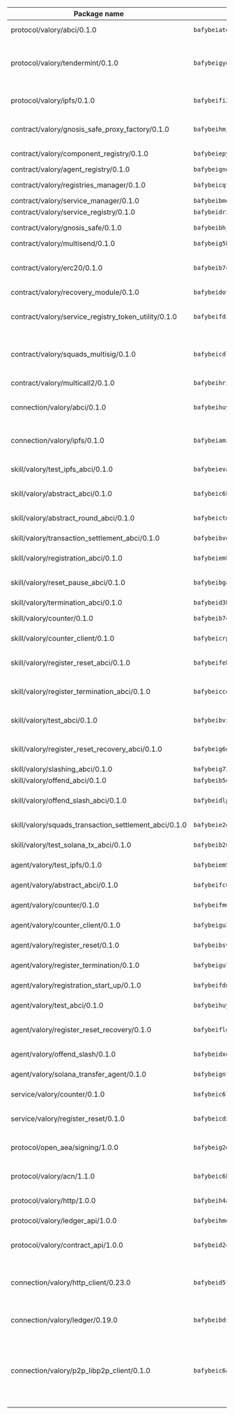 | Package name                                                  | Package hash                                                  | Description                                                                                                                |
| ------------------------------------------------------------- | ------------------------------------------------------------- | -------------------------------------------------------------------------------------------------------------------------- |
| protocol/valory/abci/0.1.0                                    | `bafybeiatodhboj6a3p35x4f4b342lzk6ckxpud23awnqbxwjeon3k5y36u` | A protocol for ABCI requests and responses.                                                                                |
| protocol/valory/tendermint/0.1.0                              | `bafybeigydrbfrlmr4f7shbtqx44kvmbg22im27mxdap2e3m5tkti6t445y` | A protocol for communication between two AEAs to share tendermint configuration details.                                   |
| protocol/valory/ipfs/0.1.0                                    | `bafybeifi2nri7sprmkez4rqzwb4lnu6peoy3bax5k6asf6k5ms7kmjpmkq` | A protocol specification for IPFS requests and responses.                                                                  |
| contract/valory/gnosis_safe_proxy_factory/0.1.0               | `bafybeihmjoncn5gkgp64cpkzabwh4pxr4iarddsfdhpxevsdpvcwjtcvsq` | Gnosis Safe proxy factory (GnosisSafeProxyFactory) contract                                                                |
| contract/valory/component_registry/0.1.0                      | `bafybeiepywewigowj533f55orx7oys3kk5lgdc247p2267scqfyp4gnqle` | Component registry contract                                                                                                |
| contract/valory/agent_registry/0.1.0                          | `bafybeignghdk7oqvyg722gz66tbuj2vj4vkatguj4b6lf5fqzqxkktcke4` | Agent registry contract                                                                                                    |
| contract/valory/registries_manager/0.1.0                      | `bafybeicqf5y3kj42ow45hjcmnglose5n7bwpm2zl3ufuuevou24ewmgbde` | Registries Manager contract                                                                                                |
| contract/valory/service_manager/0.1.0                         | `bafybeibmqewfh5wnayopneyv4vx35n5k7loavzmcazyevntdoskw7vasom` | Service Manager contract                                                                                                   |
| contract/valory/service_registry/0.1.0                        | `bafybeidr36jldunuvt5dsvv7wgymgxfvp5ugxlwk2j4ptkfuuyrd5ah6ia` | Service Registry contract                                                                                                  |
| contract/valory/gnosis_safe/0.1.0                             | `bafybeibhjbakgwap6shul3cejohcfyctlpjfjxetbhzekhyumftx6xstl4` | Gnosis Safe (GnosisSafeL2) contract                                                                                        |
| contract/valory/multisend/0.1.0                               | `bafybeig5byt5urg2d2bsecufxe5ql7f4mezg3mekfleeh32nmuusx66p4y` | MultiSend contract                                                                                                         |
| contract/valory/erc20/0.1.0                                   | `bafybeib7ctk3deleyxayrqvropewefr2muj4kcqe3t3wscak25bjmxnqwe` | The scaffold contract scaffolds a contract to be implemented by the developer.                                             |
| contract/valory/recovery_module/0.1.0                         | `bafybeidot73yierv6mr5v2ozz5tco2z6xndr4tnco4pdj5xv3gt3whmjwe` | Recovery module                                                                                                            |
| contract/valory/service_registry_token_utility/0.1.0          | `bafybeifdia2y5546tvk6xzxeaqzf2n5n7dutj2hdzbgenxohaqhjtnjqm4` | The scaffold contract scaffolds a contract to be implemented by the developer.                                             |
| contract/valory/squads_multisig/0.1.0                         | `bafybeicdlk5lraf4w7bj7lmfxxqtyundnlvaezmtszzixlo3dskzi7t4te` | The scaffold contract scaffolds a contract to be implemented by the developer.                                             |
| contract/valory/multicall2/0.1.0                              | `bafybeihri6abqujawrxn64ql6e7salf6sb2wgehib23agkvwnc26htdvwa` | The MakerDAO multicall2 contract.                                                                                          |
| connection/valory/abci/0.1.0                                  | `bafybeihuynitmruxmodlghjxnoccxjkwpd5dmesylqxq4umht4c5yd36ni` | connection to wrap communication with an ABCI server.                                                                      |
| connection/valory/ipfs/0.1.0                                  | `bafybeiamz23olgtow4wqf7zpsfnfzf7pxiognrxl2mhn5kvqutlwhgukxa` | A connection responsible for uploading and downloading files from IPFS.                                                    |
| skill/valory/test_ipfs_abci/0.1.0                             | `bafybeievact4gnhp6363rfcq7rulbrbp7mo5mg5xrnrxufcdronpqr4onu` | IPFS e2e testing application.                                                                                              |
| skill/valory/abstract_abci/0.1.0                              | `bafybeic6kmfomxsx3x6lpx2viw74yyypcqqqdz3x66ljqboskg7opwd63u` | The abci skill provides a template of an ABCI application.                                                                 |
| skill/valory/abstract_round_abci/0.1.0                        | `bafybeictmdls4txank24ygh4am4yfwjnor3mm4fnymilylh42qkvchux4i` | abstract round-based ABCI application                                                                                      |
| skill/valory/transaction_settlement_abci/0.1.0                | `bafybeibvelkjr7t44qxoita3gpfv54vrei7aqrc3mjelqmgyimvp4fgaay` | ABCI application for transaction settlement.                                                                               |
| skill/valory/registration_abci/0.1.0                          | `bafybeiemk4kbo7wetcnpd5pl5w75pm25h6peg3rdjcla25ccn45dife4by` | ABCI application for common apps.                                                                                          |
| skill/valory/reset_pause_abci/0.1.0                           | `bafybeibgad72ysqdpki2bclw4kbzmblpy6dwtsrfvnykbdrfzzffq3d6e4` | ABCI application for resetting and pausing app executions.                                                                 |
| skill/valory/termination_abci/0.1.0                           | `bafybeid3heiw7rfqxg7fwggfjrnikn3hw6ny4oabsufokw7dn4zsozxgl4` | Termination skill.                                                                                                         |
| skill/valory/counter/0.1.0                                    | `bafybeib74gkhapmvmunsbgmuvnjt5ajtyodt45pm3r46rrzp33dvtskivm` | The ABCI Counter application example.                                                                                      |
| skill/valory/counter_client/0.1.0                             | `bafybeicrpigy4b6yscizz2lfdfbji3epny6j7rjrsngtb43vmwqxtnmi7m` | A client for the ABCI counter application.                                                                                 |
| skill/valory/register_reset_abci/0.1.0                        | `bafybeifehfwxnfubuh27fuekxalaus6dmuk42mdrjdg2jw7rk7t7vjy53u` | ABCI application for dummy skill that registers and resets                                                                 |
| skill/valory/register_termination_abci/0.1.0                  | `bafybeiccocsmwrf6u54mqabd3ih7uxerdqft3meovtyl4p4evj4j6i5pei` | ABCI application for dummy skill that registers and resets                                                                 |
| skill/valory/test_abci/0.1.0                                  | `bafybeibvzc5j6klmahgpkxrbvcdptgjohvxrkksya7gwsn2gcli2fftf7y` | ABCI application for testing the ABCI connection.                                                                          |
| skill/valory/register_reset_recovery_abci/0.1.0               | `bafybeig6gqsvchrf4d2louztqizl3dyf47q3bmi5ytqrmkb6o5dlliv2rm` | ABCI application for dummy skill that registers and resets                                                                 |
| skill/valory/slashing_abci/0.1.0                              | `bafybeig73w33jwgcrn4oqkebd45ny4y6bmrfrnaiymzhjhbued46fgd2qq` | Slashing skill.                                                                                                            |
| skill/valory/offend_abci/0.1.0                                | `bafybeib5o5uh23mtvmbdsxx7mz2yhc5v6pf6u3q6ivgcw5dn55ncdakhfe` | Offend ABCI application.                                                                                                   |
| skill/valory/offend_slash_abci/0.1.0                          | `bafybeidlpo5rsipz2pat3badvtkuybqeavlqlbbwubfovzumvr6szna7by` | ABCI application used in order to test the slashing abci                                                                   |
| skill/valory/squads_transaction_settlement_abci/0.1.0         | `bafybeie2qkkocvw6icjtch4hmriixdpdehesg3wonkyeq3wbdddvhfn2u4` | ABCI application for transaction settlement.                                                                               |
| skill/valory/test_solana_tx_abci/0.1.0                        | `bafybeib2u6spnzlyl4erz6ikupwwei5c6k4rtutlwc3nzxmgbigqlmhuv4` | SOLANA e2e testing application.                                                                                            |
| agent/valory/test_ipfs/0.1.0                                  | `bafybeiem5ltwxtywsa752wmmzcrsbsc2ay7gio2g36yjvsvkustw7drwr4` | Agent for testing the ABCI connection.                                                                                     |
| agent/valory/abstract_abci/0.1.0                              | `bafybeifcumwpblbfucdmcdf65sdux6lyc2pbqacoldirr4afn3y4xkhhdi` | The abstract ABCI AEA - for testing purposes only.                                                                         |
| agent/valory/counter/0.1.0                                    | `bafybeifmw3ad42pijpwzl7c43ii2hpuhk3kmqnfo2otlg4pf22d4hikboq` | The ABCI Counter example as an AEA                                                                                         |
| agent/valory/counter_client/0.1.0                             | `bafybeigu3jnlrl5cdnnmgeenfbzulmg3brozzzlm6mqgophoql46tbx724` | The ABCI Counter example as an AEA                                                                                         |
| agent/valory/register_reset/0.1.0                             | `bafybeibsvrzg72asovthyuvrbo43degmhu4llpmr76elpow253kodo3asm` | Register reset to replicate Tendermint issue.                                                                              |
| agent/valory/register_termination/0.1.0                       | `bafybeigu7h5qt4ot4ndswfryoiovsga4ubgxdkoxtujtytsxewrnirqjhy` | Register terminate to test the termination feature.                                                                        |
| agent/valory/registration_start_up/0.1.0                      | `bafybeifdnlmvbefx4ilhevfbj7ur4szsli2xhl5uf5nztsbwdjqismsqey` | Registration start-up ABCI example.                                                                                        |
| agent/valory/test_abci/0.1.0                                  | `bafybeihuy3kja673jvkmfulf2olpsi3bo7wgffbl2zabhj4r7zyxf2qxhe` | Agent for testing the ABCI connection.                                                                                     |
| agent/valory/register_reset_recovery/0.1.0                    | `bafybeiflg3ww27jcdwj6p4twkeigkv5o6qov7iekpbgf72pzdtew7rzlhu` | Agent to showcase hard reset as a recovery mechanism.                                                                      |
| agent/valory/offend_slash/0.1.0                               | `bafybeidxothy6u73lkquhpvcqbnu4p47cvatrdrxhqve6y2gdfdgkpqnum` | Offend and slash to test the slashing feature.                                                                             |
| agent/valory/solana_transfer_agent/0.1.0                      | `bafybeignfha6fpwenyaupffpycfype5ixriz3g6rncpxgoszxkomzhtx5e` | Register terminate to test the termination feature.                                                                        |
| service/valory/counter/0.1.0                                  | `bafybeic6lto7kpk6hbc2qm3d3uel2lsipskk5r5juql7il4dsakb2lwy7m` | A set of agents incrementing a counter                                                                                     |
| service/valory/register_reset/0.1.0                           | `bafybeicdxkslgneq6bdxoso7suxni3kqpoqec4ce4x2hunj6v5jsa442rm` | Test and debug tendermint reset mechanism.                                                                                 |
| protocol/open_aea/signing/1.0.0                               | `bafybeig2d36zxy65vd7fwhs7scotuktydcarm74aprmrb5nioiymr3yixm` | A protocol for communication between skills and decision maker.                                                            |
| protocol/valory/acn/1.1.0                                     | `bafybeic6h55ov5lrzbah6fate54c4u6spopcexxspw3abotbmffabfddeu` | The protocol used for envelope delivery on the ACN.                                                                        |
| protocol/valory/http/1.0.0                                    | `bafybeih4azmfwtamdbkhztkm4xitep3gx6tfdnoz6tvllmaqnhu3klejfa` | A protocol for HTTP requests and responses.                                                                                |
| protocol/valory/ledger_api/1.0.0                              | `bafybeihmqzcbj6t7vxz2aehd5726ofnzsfjs5cwlf42ro4tn6i34cbfrc4` | A protocol for ledger APIs requests and responses.                                                                         |
| protocol/valory/contract_api/1.0.0                            | `bafybeid247uig2ekykdumh7ewhp2cdq7rchaeqjj6e7urx35zfpdl5zrn4` | A protocol for contract APIs requests and responses.                                                                       |
| connection/valory/http_client/0.23.0                          | `bafybeid5ffvg76ejjoese7brj5ji3lx66cu7p2ixfwflpo6rgofkypfd7y` | The HTTP_client connection that wraps a web-based client connecting to a RESTful API specification.                        |
| connection/valory/ledger/0.19.0                               | `bafybeibdsjmy4w2eyilbqc7yzutopl65qpeyspxwz7mjvirr52twhjlf5y` | A connection to interact with any ledger API and contract API.                                                             |
| connection/valory/p2p_libp2p_client/0.1.0                     | `bafybeic6ayusdwy4dks75njwk32ac7ur7salgllwf4fdc34ue5z2k5iz4q` | The libp2p client connection implements a tcp connection to a running libp2p node as a traffic delegate to send/receive envelopes to/from agents in the DHT. |
